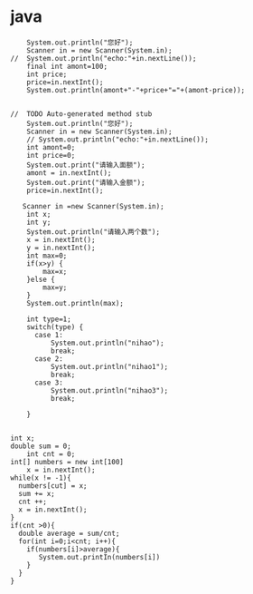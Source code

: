 # java
        System.out.println("您好");
        Scanner in = new Scanner(System.in);
    //  System.out.println("echo:"+in.nextLine());
        final int amont=100;
        int price;
        price=in.nextInt();
        System.out.println(amont+"-"+price+"="+(amont-price)); 
    
    
    //  TODO Auto-generated method stub
        System.out.println("您好");
        Scanner in = new Scanner(System.in);
        // System.out.println("echo:"+in.nextLine());
        int amont=0;
        int price=0;
        System.out.print("请输入面额");
        amont = in.nextInt();
        System.out.print("请输入金额");
        price=in.nextInt();
    
       Scanner in =new Scanner(System.in);
        int x;
        int y;
        System.out.println("请输入两个数");
        x = in.nextInt();
        y = in.nextInt();
        int max=0;
        if(x>y) {
        	max=x;
        }else {
        	max=y; 
        }
        System.out.println(max);
        
        int type=1;
        switch(type) {
          case 1:
	          System.out.println("nihao");
	          break;
          case 2:
	          System.out.println("nihao1");
	          break;
          case 3:
	          System.out.println("nihao3");
	          break;    
              
        }
	
	
	int x;
	double sum = 0;
        int cnt = 0;
	int[] numbers = new int[100]
        x = in.nextInt();
	while(x != -1){
	  numbers[cut] = x;
	  sum += x;
	  cnt ++;
	  x = in.nextInt();
	}
	if(cnt >0){
	  double average = sum/cnt;
	  for(int i=0;i<cnt; i++){
	    if(numbers[i]>average){
	       System.out.printIn(numbers[i])
	    }
	  }
	}
	
	
	
	
	
